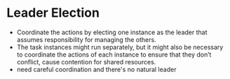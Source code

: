 # Leader Election

* Coordinate the actions by electing one instance as the leader that assumes responsibility for managing the others.
* The task instances might run separately, but it might also be necessary to coordinate the actions of each instance to ensure that they don’t conflict, cause contention for shared resources.
* need careful coordination and there's no natural leader

